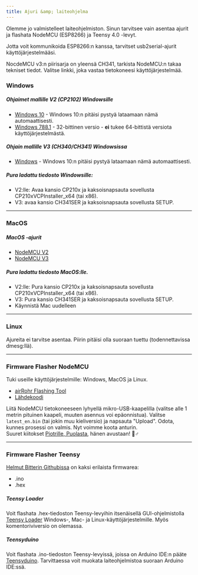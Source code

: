 ```yaml
---
title: Ajuri &amp; laiteohjelma
---
```


Olemme jo valmistelleet laiteohjelmiston. Sinun tarvitsee vain asentaa ajurit ja flashata NodeMCU (ESP8266) ja Teensy 4.0 -levyt.

Jotta voit kommunikoida ESP8266:n kanssa, tarvitset usb2serial-ajurit käyttöjärjestelmääsi.

NocdeMCU v3:n piirisarja on yleensä CH341, tarkista NodeMCU:n takaa tekniset tiedot. Valitse linkki, joka vastaa tietokoneesi käyttöjärjestelmää.

### Windows

##### Ohjaimet mallille V2 (CP2102) Windowsille
* [Windows 10](https://www.silabs.com/documents/public/software/CP210x_Universal_Windows_Driver.zip) - Windows 10:n pitäisi pystyä lataamaan nämä automaattisesti.
* [Windows 788.1](https://www.silabs.com/documents/public/software/CP210x_Windows_Drivers.zip) - 32-bittinen versio - **ei** tukee 64-bittistä versiota käyttöjärjestelmästä.

##### Ohjain mallille V3 (CH340/CH341) Windowsissa
* [Windows](http://www.wch.cn/downloads/file/5.html) - Windows 10:n pitäisi pystyä lataamaan nämä automaattisesti.

##### Pura ladattu tiedosto Windowsille:
* V2:lle: Avaa kansio CP210x ja kaksoisnapsauta sovellusta CP210xVCPInstaller_x64 (tai x86).
* V3: avaa kansio CH341SER ja kaksoisnapsauta sovellusta SETUP.

---

### MacOS

##### MacOS -ajurit
* [NodeMCU V2](https://www.silabs.com/documents/public/software/Mac_OSX_VCP_Driver.zip)
* [NodeMCU V3](http://www.wch.cn/downloads/file/178.html)

##### Pura ladattu tiedosto MacOS:lle.
* V2:lle: Pura kansio CP210x ja kaksoisnapsauta sovellusta CP210xVCPInstaller_x64 (tai x86).
* V3: Pura kansio CH341SER ja kaksoisnapsauta sovellusta SETUP.
* Käynnistä Mac uudelleen

---

### Linux
Ajureita ei tarvitse asentaa. Piirin pitäisi olla suoraan tuettu (todennettavissa dmesg:llä).

---
### Firmware Flasher NodeMCU
Tuki useille käyttöjärjestelmille: Windows, MacOS ja Linux.

* [airRohr Flashing Tool](http://firmware.sensor.community/airrohr/flashing-tool/)
* [Lähdekoodi](https://github.com/opendata-stuttgart/airrohr-firmware-flasher/)

Liitä NodeMCU tietokoneeseen lyhyellä mikro-USB-kaapelilla (valitse alle 1 metrin pituinen kaapeli, muuten asennus voi epäonnistua). Valitse `latest_en.bin` (tai jokin muu kieliversio) ja napsauta "Upload".
Odota, kunnes prosessi on valmis. Nyt voimme koota anturin.
<br>
Suuret kiitokset [Piotrille, Puolasta](https://dropbox.inf.re), hänen avustaan! 🙋♂️

---
### Firmware Flasher Teensy
[Helmut Bitterin Githubissa](https://github.com/hbitter/DNMS/tree/master/Firmware) on kaksi erilaista firmwarea:
* .ino
* .hex

##### Teensy Loader
Voit flashata .hex-tiedoston Teensy-levyihin itsenäisellä GUI-ohjelmistolla [Teensy Loader](https://www.pjrc.com/teensy/loader.html) Windows-, Mac- ja Linux-käyttöjärjestelmille.
Myös komentoriviversio on olemassa.

##### Teensyduino
Voit flashata .ino-tiedoston Teensy-levyissä, joissa on Arduino IDE:n pääte [Teensyduino](https://www.pjrc.com/teensy/teensyduino.html).
Tarvittaessa voit muokata laiteohjelmistoa suoraan Arduino IDE:ssä.
